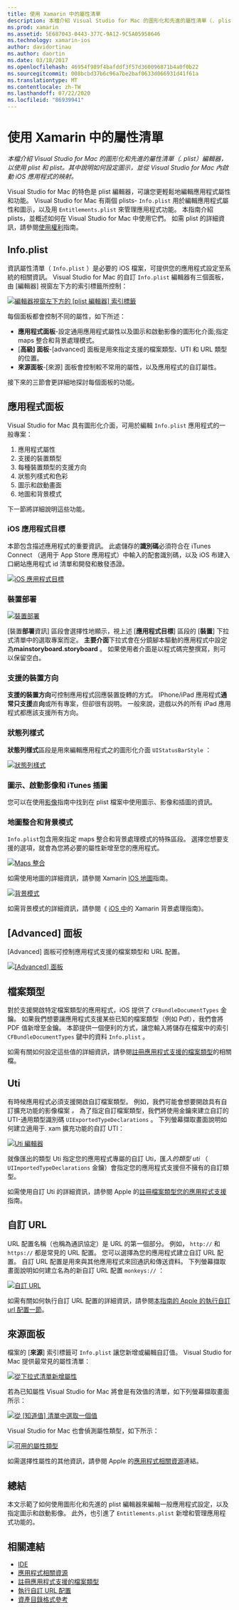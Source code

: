 ```yaml
---
title: 使用 Xamarin 中的屬性清單
description: 本檔介紹 Visual Studio for Mac 的圖形化和先進的屬性清單（. plist）編輯器，以使用 plist 和 plist。 其中說明如何設定圖示，並從 Visual Studio for Mac 內啟動 iOS 應用程式的映射。
ms.prod: xamarin
ms.assetid: 5E687043-0443-377C-9A12-9C5A05958646
ms.technology: xamarin-ios
author: davidortinau
ms.author: daortin
ms.date: 03/18/2017
ms.openlocfilehash: 46954f989f4bafddf3f57d360096871b4a0f0b22
ms.sourcegitcommit: 008bcbd37b6c96a7be2baf0633d066931d41f61a
ms.translationtype: MT
ms.contentlocale: zh-TW
ms.lasthandoff: 07/22/2020
ms.locfileid: "86939941"
---
```

# <a name="working-with-property-lists-in-xamarinios"></a>使用 Xamarin 中的屬性清單

_本檔介紹 Visual Studio for Mac 的圖形化和先進的屬性清單（. plist）編輯器，以使用 plist 和 plist。其中說明如何設定圖示，並從 Visual Studio for Mac 內啟動 iOS 應用程式的映射。_

Visual Studio for Mac 的特色是 plist 編輯器，可讓您更輕鬆地編輯應用程式屬性和功能。 Visual Studio for Mac 有兩個 plists- `Info.plist` 用於編輯應用程式屬性和圖示，以及用 `Entitlements.plist` 來管理應用程式功能。 本指南介紹 plists，並概述如何在 Visual Studio for Mac 中使用它們。 如需 plist 的詳細資訊，請參閱[使用權利](~/ios/deploy-test/provisioning/entitlements.md)指南。

## <a name="infoplist"></a>Info.plist

資訊屬性清單（ `Info.plist` ）是必要的 iOS 檔案，可提供您的應用程式設定至系統的相關資訊。 Visual Studio for Mac 的自訂 `Info.plist` 編輯器有三個面板，由 [編輯器] 視窗左下方的索引標籤所控制：

 [![編輯器視窗左下方的 [plist 編輯器] 索引標籤](property-lists-images/tabs.png)](property-lists-images/tabs.png#lightbox)

每個面板都會控制不同的屬性，如下所述：

- **應用程式面板**-設定通用應用程式屬性以及圖示和啟動影像的圖形化介面;指定 maps 整合和背景處理模式。
- [**高級] 面板**-[advanced] 面板是用來指定支援的檔案類型、UTI 和 URL 類型的位置。
- **來源面板**-[來源] 面板會控制較不常用的屬性，以及應用程式的自訂屬性。

接下來的三節會更詳細地探討每個面板的功能。

## <a name="application-panel"></a>應用程式面板

Visual Studio for Mac 具有圖形化介面，可用於編輯 `Info.plist` 應用程式的一般專案：

1. 應用程式屬性
1. 支援的裝置類型
1. 每種裝置類型的支援方向
1. 狀態列樣式和色彩
1. 圖示和啟動畫面
1. 地圖和背景模式

下一節將詳細說明這些功能。

 <a name="iOS_Application_Target"></a>

### <a name="ios-application-target"></a>iOS 應用程式目標

本節包含描述應用程式的重要資訊。
此處儲存的**識別碼**必須符合在 iTunes Connect （適用于 App Store 應用程式）中輸入的配套識別碼，以及 iOS 布建入口網站應用程式 id 清單和開發和散發憑證。

 [![iOS 應用程式目標](property-lists-images/image24.png)](property-lists-images/image24.png#lightbox)

### <a name="device-deployment"></a>裝置部署

 [![裝置部署](property-lists-images/deployment.png)](property-lists-images/deployment.png#lightbox)

[裝置**部署**資訊] 區段會選擇性地顯示，視上述 [**應用程式目標**] 區段的 [**裝置**] 下拉式清單中的選取專案而定。 **主要介面**下拉式會在分鏡腳本驅動的應用程式中設定為**mainstoryboard.storyboard** 。 如果使用者介面是以程式碼完整撰寫，則可以保留空白。

### <a name="supported-device-orientations"></a>支援的裝置方向

 **支援的裝置方向**可控制應用程式回應裝置旋轉的方式。 IPhone/iPad 應用程式**通常只支援**直**向**或所有專案，但卻很有説明。 一般來說，遊戲以外的所有 iPad 應用程式都應該支援所有方向。

### <a name="status-bar-styles"></a>狀態列樣式

**狀態列樣式**區段是用來編輯應用程式之的圖形化介面 `UIStatusBarStyle` ：

 [![狀態列樣式](property-lists-images/status.png)](property-lists-images/status.png#lightbox)

 <a name="Icons"></a>

### <a name="icons-launch-images-and-itunes-artwork"></a>圖示、啟動影像和 iTunes 插圖

您可以在使用[影像](~/ios/app-fundamentals/images-icons/index.md)指南中找到在 plist 檔案中使用圖示、影像和插圖的資訊。

### <a name="maps-integration-and-background-modes"></a>地圖整合和背景模式

`Info.plist`包含用來指定 maps 整合和背景處理模式的特殊區段。 選擇您想要支援的選項，就會為您將必要的屬性新增至您的應用程式。

 [![Maps 整合](property-lists-images/maps.png)](property-lists-images/maps.png#lightbox)

如需使用地圖的詳細資訊，請參閱 Xamarin [IOS 地圖](~/ios/user-interface/controls/ios-maps/index.md)指南。

 [![背景模式](property-lists-images/bging.png)](property-lists-images/bging.png#lightbox)

如需背景模式的詳細資訊，請參閱《 [iOS 中](~/ios/app-fundamentals/backgrounding/introduction-to-backgrounding-in-ios.md)的 Xamarin 背景處理指南》。

## <a name="advanced-panel"></a>[Advanced] 面板

[Advanced] 面板可控制應用程式支援的檔案類型和 URL 配置。

 [![[Advanced] 面板](property-lists-images/image34.png)](property-lists-images/image34.png#lightbox)

 <a name="Document_Types"></a>

## <a name="document-types"></a>檔案類型

對於支援開啟特定檔案類型的應用程式，iOS 提供了 `CFBundleDocumentTypes` 金鑰。 如果我們想要讓應用程式支援某些已知的檔案類型（例如 Pdf），我們會將 PDF 值新增至金鑰。 本節提供一個便利的方式，讓您輸入將儲存在檔案中的索引 `CFBundleDocumentTypes` 鍵中的資料 `Info.plist` 。

如需有關如何設定這些值的詳細資訊，請參閱[註冊應用程式支援的檔案類型](https://developer.apple.com/library/ios/#documentation/FileManagement/Conceptual/DocumentInteraction_TopicsForIOS/Articles/RegisteringtheFileTypesYourAppSupports.html)的相關檔。

## <a name="utis"></a>Uti

有時候應用程式必須支援開啟自訂檔案類型。 例如，我們可能會想要開啟具有自訂擴充功能的影像檔案 *。* 為了指定自訂檔案類型，我們將使用金鑰來建立自訂的 UTI-通用類型識別碼 `UIExportedTypeDeclarations` 。 下列螢幕擷取畫面說明如何建立適用于. xam 擴充功能的自訂 UTI：

 [![Uti 編輯器](property-lists-images/uti.png)](property-lists-images/uti.png#lightbox)

就像匯出的類型 Uti 指定您的應用程式專屬的自訂 Uti，匯*入的類型 uti* （ `UIImportedTypeDeclarations` 金鑰）會指定您的應用程式支援但不擁有的自訂類型。

如需使用自訂 Uti 的詳細資訊，請參閱 Apple 的[註冊檔案類型您的應用程式支援](https://developer.apple.com/library/ios/documentation/FileManagement/Conceptual/understanding_utis/understand_utis_declare/understand_utis_declare.html#//apple_ref/doc/uid/TP40001319-CH204-SW1)指南。

## <a name="custom-urls"></a>自訂 URL

URL 配置名稱（也稱為通訊協定）是 URL 的第一個部分。 例如， `http://` 和 `https://` 都是常見的 URL 配置。 您可以選擇為您的應用程式建立自訂 URL 配置。 自訂 URL 配置是用來與其他應用程式來回通訊和傳送資料。 下列螢幕擷取畫面說明如何建立名為的新自訂 URL 配置 `monkeys://` ：

 [![自訂 URL](property-lists-images/url.png)](property-lists-images/url.png#lightbox)

如需有關如何執行自訂 URL 配置的詳細資訊，請參閱[本指南的 Apple 的執行自訂 url 配置一節](https://developer.apple.com/library/ios/documentation/iPhone/Conceptual/iPhoneOSProgrammingGuide/AdvancedAppTricks/AdvancedAppTricks.html)。

## <a name="source-panel"></a>來源面板

檔案的 [**來源**] 索引標籤可 `Info.plist` 讓您新增或編輯自訂值。 Visual Studio for Mac 提供最常見的屬性清單：

 [![從下拉式清單新增屬性](property-lists-images/image31.png)](property-lists-images/image31.png#lightbox)

若為已知屬性 Visual Studio for Mac 將會是有效值的清單，如下列螢幕擷取畫面所示：

 [![從 [知道值] 清單中選取一個值](property-lists-images/image32.png)](property-lists-images/image32.png#lightbox)

Visual Studio for Mac 也會偵測屬性類型，如下所示：

 [![可用的屬性類型](property-lists-images/image33.png)](property-lists-images/image33.png#lightbox)

如需選擇性屬性的其他資訊，請參閱 Apple 的[應用程式相關資源](https://developer.apple.com/library/ios/#DOCUMENTATION/iPhone/Conceptual/iPhoneOSProgrammingGuide/App-RelatedResources/App-RelatedResources.html)連結。

 <a name="Entitlements"></a>

## <a name="summary"></a>總結

本文示範了如何使用圖形化和先進的 plist 編輯器來編輯一般應用程式設定，以及指定圖示和啟動影像。 此外，也引進了 `Entitlements.plist` 新增和管理應用程式功能的。

## <a name="related-links"></a>相關連結

- [IDE](https://github.com/xamarin/recipes/tree/master/Recipes/cross-platform/ide)
- [應用程式相關資源](https://developer.apple.com/library/ios/#DOCUMENTATION/iPhone/Conceptual/iPhoneOSProgrammingGuide/App-RelatedResources/App-RelatedResources.html)
- [註冊應用程式支援的檔案類型](https://developer.apple.com/library/ios/#documentation/FileManagement/Conceptual/DocumentInteraction_TopicsForIOS/Articles/RegisteringtheFileTypesYourAppSupports.html)
- [執行自訂 URL 配置](https://developer.apple.com/library/ios/documentation/iPhone/Conceptual/iPhoneOSProgrammingGuide/AdvancedAppTricks/AdvancedAppTricks.html)
- [資產目錄格式參考](https://developer.apple.com/library/archive/documentation/Xcode/Reference/xcode_ref-Asset_Catalog_Format/index.html#//apple_ref/doc/uid/TP40015170-CH18-SW1)
